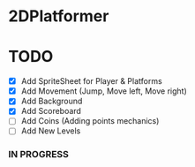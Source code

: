 # 2DPlatformer
# TODO
- [x] Add SpriteSheet for Player & Platforms
- [x] Add Movement (Jump, Move left, Move right)
- [x] Add Background 
- [x] Add Scoreboard
- [ ] Add Coins (Adding points mechanics)
- [ ] Add New Levels

### IN PROGRESS
